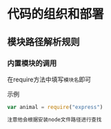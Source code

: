 # 代码的组织和部署

## 模块路径解析规则

### 内置模块的调用



在require方法中填写`模块名`即可

示例

```javascript
var animal = require("express")

注意他会根据安装node文件路径进行查找
```

